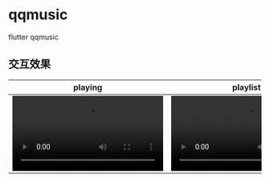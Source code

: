 # qqmusic
flutter qqmusic

## 交互效果
| playing | playlist | lyric |
|------|-----|----|
|![playing](../screnn_record/lyric.webm)| ![playlist](https://github.com/mingtianfu/qqmusic/tree/master/screen_record/lyric.webm) | ![lyric](https://github.com/mingtianfu/qqmusic/tree/master/screen_record/lyric.webm) |
